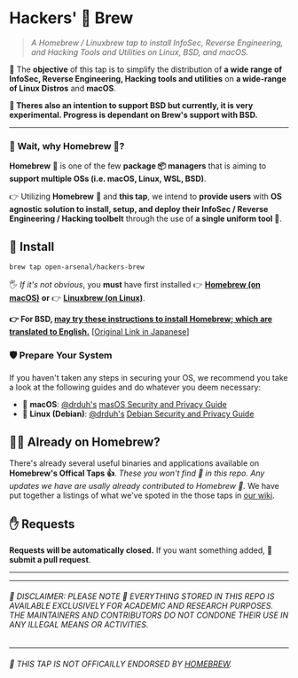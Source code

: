 # Hackers' 🍺 Brew 
> *A Homebrew / Linuxbrew tap to install InfoSec, Reverse Engineering, and Hacking Tools and Utilities on Linux, BSD, and macOS.*

🎯 The **objective** of this tap is to simplify the distribution of **a wide range of InfoSec, Reverse Engineering, Hacking tools and utilities** on **a wide-range of Linux Distros** and **macOS**. 

**📝 Theres also an intention to support BSD but currently, it is very experimental. Progress is dependant on Brew's support with BSD.**

---
### 🤔 Wait, why Homebrew 🍻?
**Homebrew** 🍻 is one of the few **package 📦 managers**  that is aiming to **support multiple OSs (i.e.
macOS, Linux, WSL, BSD)**.

👉 Utilizing **Homebrew** 🍻 and **this tap**, we intend to **provide users** with **OS agnostic solution to install, setup, and deploy their InfoSec / Reverse Engineering / Hacking toolbelt** through the use of **a single uniform tool 🔧**.

## 💾 Install
```bash
brew tap open-arsenal/hackers-brew
```
🖐 *If it's not obvious*, you **must** have first installed 👉 [**Homebrew (on macOS)**](https://docs.brew.sh/Installation) **or** 👉 [**Linuxbrew (on Linux)**](https://docs.brew.sh/Homebrew-on-Linux). 

**👉 For BSD, [may try these instructions to install Homebrew; which are translated to English.](https://translate.google.com/translate?hl=en&sl=ja&u=https://qiita.com/cielavenir/items/741921fcecb281555f77&prev=search)** [[Original Link in Japanese](https://qiita.com/cielavenir/items/741921fcecb281555f77)]

### 🛡 Prepare Your System
If you haven't taken any steps in securing your OS, we recommend you take a look at the following guides and do whatever you deem necessary:

- 💪 **macOS**: [@drduh's](https://github.com/drduh) [masOS Security and Privacy Guide](https://github.com/drduh/macOS-Security-and-Privacy-Guide)
- 💪 **Linux (Debian)**: [@drduh's](https://github.com/drduh) [Debian Security and Privacy Guide](https://github.com/drduh/Debian-Privacy-Server-Guide)

## 🤷‍♂️ Already on Homebrew?
There's already several useful binaries and applications available on **Homebrew's Offical Taps 👍**. _These you won't find 👀 in this repo. Any updates we have are usally already contributed to Homebrew 🍻._ We have put together a listings of what we've spoted in the those taps in [our wiki](https://github.com/open-arsenal/homebrew-hackers-brew/wiki).

## ✋ Requests
**Requests will be automatically closed.** If you want something added, 🙏 **submit a pull request**.

___
---
###### 🚨 DISCLAIMER: PLEASE NOTE 📝 EVERYTHING STORED IN THIS REPO IS AVAILABLE EXCLUSIVELY FOR ACADEMIC AND RESEARCH PURPOSES. THE MAINTAINERS AND CONTRIBUTORS DO NOT CONDONE THEIR USE IN ANY ILLEGAL MEANS OR ACTIVITIES.

---
###### 📌 THIS TAP IS _NOT OFFICAILLY ENDORSED_ BY [HOMEBREW](https://github.com/Homebrew).

